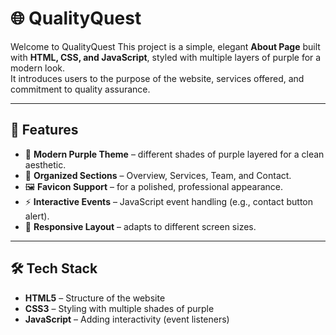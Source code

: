 # 🌐 QualityQuest

Welcome to QualityQuest 
This project is a simple, elegant **About Page** built with **HTML, CSS, and JavaScript**, styled with multiple layers of purple for a modern look.  
It introduces users to the purpose of the website, services offered, and commitment to quality assurance.

---

## 📌 Features
- 🎨 **Modern Purple Theme** – different shades of purple layered for a clean aesthetic.
- 📑 **Organized Sections** – Overview, Services, Team, and Contact.
- 🖼️ **Favicon Support** – for a polished, professional appearance.
- ⚡ **Interactive Events** – JavaScript event handling (e.g., contact button alert).
- 📱 **Responsive Layout** – adapts to different screen sizes.

---

## 🛠️ Tech Stack
- **HTML5** – Structure of the website  
- **CSS3** – Styling with multiple shades of purple  
- **JavaScript** – Adding interactivity (event listeners)  

